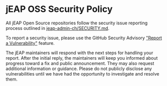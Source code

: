 # jEAP OSS Security Policy

All jEAP Open Source repositories follow the security issue reporting process outlined in
[jeap-admin-ch/SECURITY.md](https://github.com/jeap-admin-ch/jeap/blob/main/SECURITY.md).

To report a security issue, please use the GitHub Security Advisory
["Report a Vulnerability"](https://github.com/jeap-admin-ch/jeap-spring-boot-db-migration-starter/security/advisories/new) feature.

The jEAP maintainers will respond with the next steps for handling your report. After the initial reply, the maintainers
will keep you informed about progress toward a fix and public announcement. They may also request additional information
or guidance. Please do not publicly disclose any vulnerabilities until we have had the opportunity to investigate and
resolve them.
